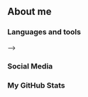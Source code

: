 <!-- <h1 align="center">👋<br> <a href="https://www.linkedin.com/in/apcastillo/">Ale P. Castillo</a></h1>

<div align="center">
  <p align="center" href="https://github.com/aleepsy"> 
    <img src="https://komarev.com/ghpvc/?username=aleepsy&label=Profile%20views&color=0e75b6&style=flat&color=yellow" alt="aleepsy"/> 
    <img src="https://img.shields.io/github/followers/aleepsy.svg?style=flat&logo=github&label=Follow&maxAge=2592000&color=green" alt="aleepsy"/> 
    <img src="https://img.shields.io/twitter/follow/_aleepsy?color=purple&label=Follow&logo=twitter&style=flat" alt="aleepsy"/>   
  </p>
</div>
   -->

<div>
  <h2> About me  </h2>
  <!-- <img align="right" width=220px alt="coder" src="https://c.tenor.com/ARV_14hrkB4AAAAi/diegodrawsart-women-and-girls-in-science.gif"/>
  <img src="https://education.github.com/assets/next/campus-experts/ce-flag-59b436097e6168e12b543fec9e936037ff777d1c0160fa4b07cd7394d8779418.png" width=55px align="right"/>
  <img src="https://media4.giphy.com/media/LrMBxuVKqDHCOJ79fP/giphy.gif?cid=ecf05e47wjry0t76ho0lwpqqrmgxjbigsfbv95j8um8hsvhw&rid=giphy.gif&ct=s" width=55px align="right"/> -->
  
  <!-- <p align="left"><i><b>
  🎓 Computer Engineering student @ UAM-A<br>
  🟡 Gold Microsoft Learn Student Ambassador<br>
  🚩 GitHub Campus Expert<br>
  🔰  IBM Student Advocate<br>
  🌠 TechnoLatina<br>
  👾 X-Women member & founder<br>
  💻 Woman in Tech
  </i></b></p> -->

  <!-- <p>Interests: 📊 Data Science, 🧠🤖 Artificial Intelligence, 🌐 Web Development and ☁ Cloud
  </p> -->


</div>
 
<h3> Languages and tools </h3>
<!-- <div align="center" valign="top"><br>
  <a href="https://www.python.org/" target="_blank" rel="noreferrer">
    <img align="center" alt="Python" height="30" width="40" src="https://cdn.jsdelivr.net/gh/devicons/devicon/icons/python/python-original.svg">
  </a>

  <!-- <a href="https://jupyter.org/" target="_blank" rel="noreferrer">
    <img align="center" alt="Jupyter" width="40" height="30" src="https://cdn.jsdelivr.net/gh/devicons/devicon/icons/jupyter/jupyter-original-wordmark.svg" />
  </a>

  <a href="https://www.javascript.com/" target="_blank" rel="noreferrer">
    <img align="center" alt="JavaScript" height="30" width="40" src="https://raw.githubusercontent.com/devicons/devicon/master/icons/javascript/javascript-plain.svg">
  </a>

  <a href="https://www.w3.org/html/" target="_blank" rel="noreferrer">
    <img align="center" alt="HTML" height="30" width="40" src="https://raw.githubusercontent.com/devicons/devicon/master/icons/html5/html5-original.svg">
  </a>
  <a href="https://www.w3schools.com/css/" target="_blank" rel="noreferrer">
    <img align="center" alt="CSS" height="30" width="40" src="https://raw.githubusercontent.com/devicons/devicon/master/icons/css3/css3-original.svg">
  </a>
 
  <a href="https://git-scm.com/" target="_blank" rel="noreferrer">
    <img align="center" alt="Git" height="30" width="40" src="https://raw.githubusercontent.com/devicons/devicon/master/icons/git/git-original.svg">
  </a>
  <a href="https://github.com/" target="_blank" rel="noreferrer">
    <img align="center" alt="Github" height="35" width="35" src="https://cdn.iconscout.com/icon/free/png-512/github-153-675523.png">
  </a>

  <a href="https://www.linuxfoundation.org/" target="_blank" rel="noreferrer">
  <img align="center" alt="linux" height="30" width="40" src="https://raw.githubusercontent.com/devicons/devicon/master/icons/linux/linux-original.svg">
  </a>

  <a href="https://azure.microsoft.com/en-in/" target="_blank" rel="noreferrer">
    <img align="center" alt="Azure" width="40" height="30" src="https://cdn.jsdelivr.net/gh/devicons/devicon/icons/azure/azure-original.svg" />
  </a>

  <a href="https://www.mathworks.com/" target="_blank" rel="noreferrer">
  <img align="center" src="https://upload.wikimedia.org/wikipedia/commons/2/21/Matlab_Logo.png" alt="matlab" width="40" height="30" /> </a> 
  
  <a href="https://www.mysql.com/" target="_blank" rel="noreferrer"> 
  <img align="center"src="https://raw.githubusercontent.com/devicons/devicon/master/icons/mysql/mysql-original-wordmark.svg" alt="mysql" width="40" height="30"/> 
  </a>

</div><br> --> -->

<h3> Social Media </h3>
<!-- </div>

<div align="center">
  <a href="https://www.instagram.com/_aleepsy/" target="_blank"><img src="https://img.shields.io/badge/-Instagram-%23E4405F?style=for-the-badge&logo=instagram&logoColor=white" target="_blank"></a>
  <a href="https://www.linkedin.com/in/apcastillo/" target="_blank"><img src="https://img.shields.io/badge/-LinkedIn-%230077B5?style=for-the-badge&logo=linkedin&logoColor=white" target="_blank"></a> 
  <a href="mailto:apcastillo94@gmail.com"><img src="https://img.shields.io/badge/-Gmail-%23333?style=for-the-badge&logo=gmail&logoColor=white&color=red" target="_blank"></a>
  <a href="https://twitter.com/_aleepsy"><img src="https://img.shields.io/badge/-Twitter-%1DA1F2?style=for-the-badge&logo=twitter&logoColor=white&color=1DA1F2" target="_blank"></a>
</div> -->

<h3> My GitHub Stats </h3>

<!-- <div align ="center">
  <a href="https://github.com/aleepsy">
    <img height="150em" src="https://github-readme-stats.vercel.app/api?username=aleepsy&count_private=true&include_all_commits=true&show_icons=true&theme=dark&hide_border=false&show_owner=true%22"/>
    <img height="150em" src="https://github-readme-stats.vercel.app/api/top-langs/?username=aleepsy&theme=dark&hide_border=false&&layout=compact"/>
  </a>
</div> -->